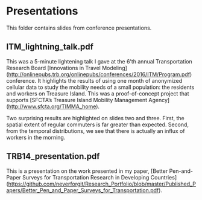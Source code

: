 # Presentations
This folder contains slides from conference presentations.

## ITM_lightning_talk.pdf   
This was a 5-minute lightening talk I gave at the 6’th annual Transportation Research Board [Innovations in Travel Modeling] (http://onlinepubs.trb.org/onlinepubs/conferences/2016/ITM/Program.pdf) conference. It highlights the results of using one month of anonymized cellular data to study the mobility needs of a small population: the residents and workers on Treasure Island. This was a proof-of-concept project that supports [SFCTA’s Treasure Island Mobility Management Agency] (http://www.sfcta.org/TIMMA_home).   

Two surprising results are highlighted on slides two and three. First, the spatial extent of regular commuters is far greater than expected. Second, from the temporal distributions, we see that there is actually an influx of workers in the morning.   


## TRB14_presentation.pdf   
This is a presentation on the work presented in my paper, [Better Pen-and-Paper Surveys for Transportation Research in Developing Countries] (https://github.com/neverforgit/Research_Portfolio/blob/master/Published_Papers/Better_Pen_and_Paper_Surveys_for_Transportation.pdf).
